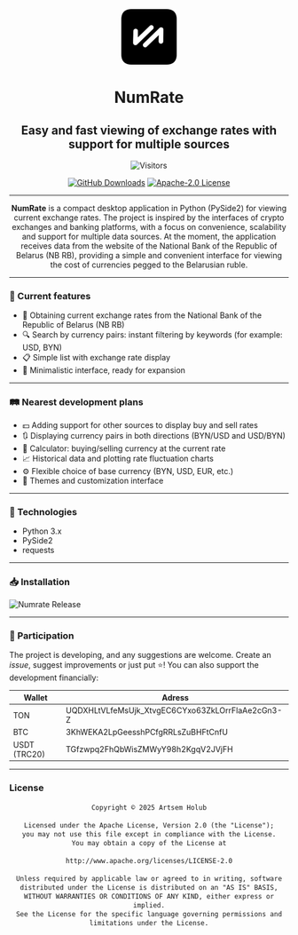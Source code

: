 <div <div align="center">
    <img src="/src/assets/logo/logo.png" alt="Numrate logo" title="Numrate logo" width="100"/>
    <h1>NumRate </h1>
    <h2>Easy and fast viewing of exchange rates with support for multiple sources</h2>

![Visitors](https://visitor-badge.laobi.icu/badge?page_id=WiNE-iNEFF.Numrate&left_text=visitors)

[![GitHub Downloads](https://img.shields.io/github/downloads/WiNE-iNEFF/Numrate/total)](https://github.com/WiNE-iNEFF/Numrate/releases/latest)
[![Apache-2.0 License](https://img.shields.io/github/license/WiNE-iNEFF/Numrate)](https://github.com/WiNE-iNEFF/Numrate/blob/main/LICENSE)

---

**NumRate** is a compact desktop application in Python (PySide2) for viewing current exchange rates. The project is inspired by the interfaces of crypto exchanges and banking platforms, with a focus on convenience, scalability and support for multiple data sources. At the moment, the application receives data from the website of the National Bank of the Republic of Belarus (NB RB), providing a simple and convenient interface for viewing the cost of currencies pegged to the Belarusian ruble.
</div>

---
### 🔧 Current features

- 📡 Obtaining current exchange rates from the National Bank of the Republic of Belarus (NB RB)
- 🔍 Search by currency pairs: instant filtering by keywords (for example: USD, BYN)
- 📋 Simple list with exchange rate display
- 🌙 Minimalistic interface, ready for expansion

---

### 🛤️ Nearest development plans

- 💵 Adding support for other sources to display buy and sell rates
- 🔃 Displaying currency pairs in both directions (BYN/USD and USD/BYN)
- 🧮 Calculator: buying/selling currency at the current rate
- 📈 Historical data and plotting rate fluctuation charts
- ⚙️ Flexible choice of base currency (BYN, USD, EUR, etc.)
- 🧩 Themes and customization interface

---

### 🧰 Technologies

- Python 3.x
- PySide2
- requests

---

### 📥 Installation

![Numrate Release](https://img.shields.io/github/v/release/WiNE-iNEFF/Numrate)

---

### 🤝 Participation

The project is developing, and any suggestions are welcome. Create an *issue*, suggest improvements or just put ⭐️!
You can also support the development financially:
<div align="center">

| Wallet       | Adress                                           |
| ------------ | ------------------------------------------------ |
| TON          | UQDXHLtVLfeMsUjk_XtvgEC6CYxo63ZkLOrrFlaAe2cGn3-Z |
| BTC          | 3KhWEKA2LpGeesshPCfgRRLsZuBHFtCnfU               |
| USDT (TRC20) | TGfzwpq2FhQbWisZMWyY98h2KgqV2JVjFH               |

</div>

---

### License

<div align="center">
    
    Copyright © 2025 Artsem Holub
    
    Licensed under the Apache License, Version 2.0 (the "License");
    you may not use this file except in compliance with the License.
    You may obtain a copy of the License at
    
    http://www.apache.org/licenses/LICENSE-2.0
    
    Unless required by applicable law or agreed to in writing, software
    distributed under the License is distributed on an "AS IS" BASIS,
    WITHOUT WARRANTIES OR CONDITIONS OF ANY KIND, either express or implied.
    See the License for the specific language governing permissions and
    limitations under the License.
    
</div>
